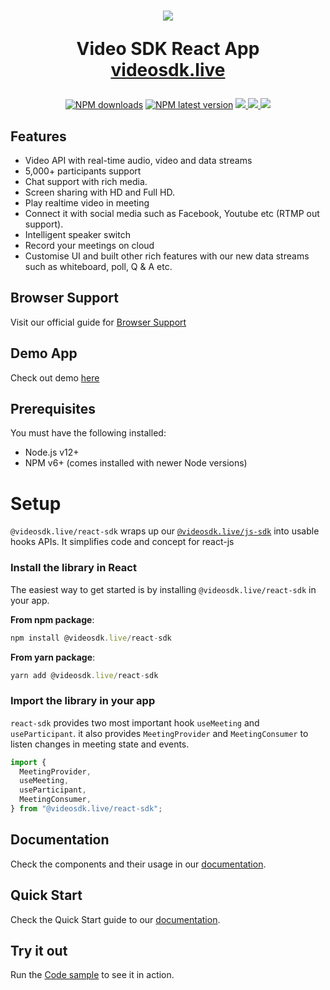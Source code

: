 <h1 align="center">
  <img src="https://www.linkpicture.com/q/videosdk_Full-Logo_blue.png"/><br/>
<p align="center">
  Video SDK React App<br/>
  <a href="https://videosdk.live/">videosdk.live</a>
</p>
</h1>

<p align="center">
  <a href="https://www.npmjs.com/package/@videosdk.live/react-sdk"><img src="https://img.shields.io/npm/dw/@videosdk.live/react-sdk.svg?style=for-the-badge" alt="NPM downloads"></a>
  <a href="https://www.npmjs.com/package/@videosdk.live/react-sdk"><img src="https://img.shields.io/npm/v/@videosdk.live/react-sdk/latest.svg?style=for-the-badge" alt="NPM latest version"></a>
   <a href="https://discord.gg/kgAvyxtTxv">
<img src="https://img.shields.io/discord/734858252939952248?logo=discord&style=for-the-badge" />
</a>
<a href="https://twitter.com/intent/follow?original_referer=https%3A%2F%2Fpublish.twitter.com%2F&ref_src=twsrc%5Etfw%7Ctwcamp%5Ebuttonembed%7Ctwterm%5Efollow%7Ctwgr%5Evideo_sdk&screen_name=video_sdk">
<img src="https://img.shields.io/twitter/follow/video_sdk?label=Twitter&logo=twitter&style=for-the-badge" />
</a>
<a href="http://youtube.com/videosdk?sub_confirmation=1">
<img src="https://img.shields.io/youtube/channel/subscribers/UCuY7JzXnpp874oa7uQbUwsA?logo=Youtube&style=for-the-badge" />
</a>
</p>

## Features

- Video API with real-time audio, video and data streams
- 5,000+ participants support
- Chat support with rich media.
- Screen sharing with HD and Full HD.
- Play realtime video in meeting
- Connect it with social media such as Facebook, Youtube etc (RTMP out support).
- Intelligent speaker switch
- Record your meetings on cloud
- Customise UI and built other rich features with our new data streams such as whiteboard, poll, Q & A etc.

## Browser Support

Visit our official guide for [Browser Support](https://docs.videosdk.live/docs/realtime-communication/see-also/device-browser-support)

## Demo App
Check out demo [here](https://videosdk.live/prebuilt/)

## Prerequisites

You must have the following installed:

- Node.js v12+
- NPM v6+ (comes installed with newer Node versions)

# Setup

`@videosdk.live/react-sdk` wraps up our [`@videosdk.live/js-sdk`](https://www.npmjs.com/package/@videosdk.live/js-sdk)
into usable hooks APIs. It simplifies code and concept for react-js

### Install the library in React

The easiest way to get started is by installing `@videosdk.live/react-sdk` in your app.

**From npm package**:
```js
npm install @videosdk.live/react-sdk
```

**From yarn package**:
```js
yarn add @videosdk.live/react-sdk
```

### Import the library in your app

`react-sdk` provides two most important hook `useMeeting` and `useParticipant`. it also provides `MeetingProvider` and `MeetingConsumer` to listen changes in meeting state and events.

```javascript title="Import the library"
import {
  MeetingProvider,
  useMeeting,
  useParticipant,
  MeetingConsumer,
} from "@videosdk.live/react-sdk";
```

## Documentation

Check the components and their usage in our [documentation](https://docs.videosdk.live/react/guide/video-and-audio-calling-api-sdk/getting-started).

## Quick Start

Check the Quick Start guide to our [documentation](https://docs.videosdk.live/react/guide/video-and-audio-calling-api-sdk/quick-start).


## Try it out

Run the [Code sample](https://github.com/videosdk-live/videosdk-rtc-react-sdk-example) to see it in action.

